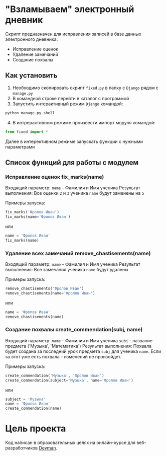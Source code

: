 # "Взламываем" электронный дневник

Скрипт предназначен для исправления записей в базе данных электронного дневника:
* Исправление оценок 
* Удаление замечаний
* Создание похвалы


## Как установить
1. Необходимо скопировать скрипт `fixed.py` в папку с `Django` рядом с `manage.py`
2. В командной строке перейти в каталог с программой
3. Запустить интерактивный режим `Django` командой:
```python
python manage.py shell
``` 
4. В интрерактивном режиме произвести импорт модуля командой:
```python
from fixed import *
``` 

Далее в интерективном режиме запускать функции с нужными параметрами

## Список функций для работы с модулем


### Исправление оценок fix_marks(name)
Входящий параметр:
	`name` - Фамилия и Имя ученика
Результат выполнения:
	Все оценки `2` и `3` ученика `name` будут заменены на `5`

Примеры запуска:
```python
fix_marks('Фролов Иван')
fix_marks(name='Фролов Иван')
``` 
или
```python
name = 'Фролов Иван'
fix_marks(name)
``` 

### Удаление всех замечаний remove_chastisements(name)
Входящий параметр:
	`name` - Фамилия и Имя ученика
Результат выполнения:
	Все замечания ученика `name` будут удалены

Примеры запуска:
```python
remove_chastisements('Фролов Иван')
remove_chastisements(name='Фролов Иван')
```
или
```python
name = 'Фролов Иван'
remove_chastisements(name)
``` 

### Создание похвалы create_commendation(subj, name)
Входящий параметр:
	`name` - Фамилия и Имя ученика
	`subj` - название предмета ('Музыка', 'Математика')
Результат выполнения:
	Похвала будет создана за последний урок предмета `subj` для ученика `name`. Если за этот уже есть похвала - изменений не произойдет.

Примеры запуска:
```python
create_commendation('Музыка', 'Фролов Иван')
create_commendation(subject='Музыка', name='Фролов Иван')
```
или 
```python
subject = 'Музыка'
name = 'Фролов Иван'
create_commendation(name)
``` 


# Цель проекта

Код написан в образовательных целях на онлайн-курсе для веб-разработчиков [Devman](dvmn.org).
